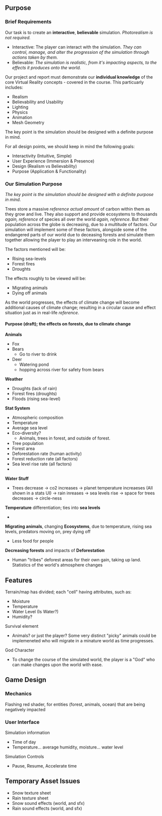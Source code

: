 ## Purpose
### Brief Requirements
Our task is to create an **interactive**, **believable** simulation. *Photorealism is not required.*

- Interactive: The player can interact with the simulation. *They can control, manage, and alter the progression of the simulation through actions taken by them.*
- Believable: *The simulation is realistic, from it's impacting aspects, to the effects it produces onto the world.*

Our project and report must demonstrate our **individual knowledge** of the core Virtual Reality concepts - covered in the course. This particuarly includes:

- Realism
- Believability and Usability
- Lighting
- Physics
- Animation
- Mesh Geometry

The key point is the simulation should be designed with a definite purpose in mind.

For all design points, we should keep in mind the following goals:

- Interactivity (Intuitive, Simple)
- User Experience (Immersion & Presence)
- Design (Realism vs Believability)
- Purpose (Application & Functionality)

### Our Simulation Purpose

*The key point is the simulation should be designed with a definite purpose in mind.*

Trees store a massive *reference actual amount* of carbon within them as they grow and live. They also support and provide ecosystems to thousands *again, reference* of species all over the world *again, reference*.
But their population across the globe is decreasing, due to a multitude of factors. Our simulation will implement some of these factors, alongside some of the endangered parts of our world due to deceasing forests and simulate them together allowing the player to play an interveaning role in the world.

The factors mentioned will be:

- Rising sea-levels
- Forest fires
- Droughts

The effects roughly to be viewed will be:
- Migrating animals
- Dying off animals

As the world progresses, the effects of climate change will become additional causes of climate change; resulting in a circular cause and effect situation just as in real-life *reference*.

#### Purpose (draft); the effects on forests, due to climate change
**Animals**
	
- Fox
- Bears
	- Go to river to drink
- Deer
	- Watering pond
	- hopping across river for safety from bears

**Weather**

- Droughts (lack of rain)
- Forest fires (droughts)
- Floods (rising sea-level)

**Stat System**

- Atmospheric composition
- Temperature
- Average sea level
- Eco-diversity?
	- Animals, trees in forest, and outside of forest.
- Tree population
- Forest area
- Deforestation rate (human activity)
- Forest reduction rate (all factors)
- Sea level rise rate (all factors)
- 

**Water Stuff** 

- Trees decrease -> co2 increases -> planet temperature increaeses (All shown in a stats UI) -> rain inreases -> sea levels rise -> space for trees decreases -> circle-ness

**Temperature** differentiation; ties into **sea levels**

- 

**Migrating animals**, changing **Ecosystems**, due to temperature, rising sea levels, predators moving on, prey dying off

- Less food for people

**Decreasing forests** and impacts of **Deforestation**

- Human "tribes" deforest areas for their own gain, taking up land. Statistics of the world's atmosphere changes


## Features
Terrain/map has divided; each "cell" having attributes, such as:

- Moisture
- Temperature
- Water Level (Is Water?)
- Humidity?

Survival element

- Animals? or just the player? Some very distinct "picky" animals could be implemeneted who will migrate in a minature world as time progresses.

God Character
- To change the course of the simulated world, the player is a "God" who can make changes upon the world with ease.

## Game Design
### Mechanics
Flashing red shader, for entities (forest, animals, ocean) that are being negatively impacted

### User Interface
Simulation information

- Time of day
- Temperature... average humidity, moisture... water level

Simulation Controls

- Pause, Resume, Accelerate time

## Temporary Asset Issues
- Snow texture sheet
- Rain texture sheet
- Snow sound effects (world, and sfx)
- Rain sound effects (world, and sfx)

